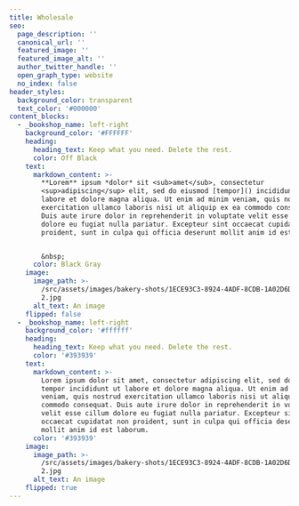 ```yaml
---
title: Wholesale
seo:
  page_description: ''
  canonical_url: ''
  featured_image: ''
  featured_image_alt: ''
  author_twitter_handle: ''
  open_graph_type: website
  no_index: false
header_styles:
  background_color: transparent
  text_color: '#000000'
content_blocks:
  - _bookshop_name: left-right
    background_color: '#FFFFFF'
    heading:
      heading_text: Keep what you need. Delete the rest.
      color: Off Black
    text:
      markdown_content: >-
        **Lorem** ipsum *dolor* sit <sub>amet</sub>, consectetur
        <sup>adipiscing</sup> elit, sed do eiusmod [tempor]() incididunt ut
        labore et dolore magna aliqua. Ut enim ad minim veniam, quis nostrud
        exercitation ullamco laboris nisi ut aliquip ex ea commodo consequat.
        Duis aute irure dolor in reprehenderit in voluptate velit esse cillum
        dolore eu fugiat nulla pariatur. Excepteur sint occaecat cupidatat non
        proident, sunt in culpa qui officia deserunt mollit anim id est laborum.


        &nbsp;
      color: Black Gray
    image:
      image_path: >-
        /src/assets/images/bakery-shots/1ECE93C3-8924-4ADF-8CDB-1A02D6D1CC04
        2.jpg
      alt_text: An image
    flipped: false
  - _bookshop_name: left-right
    background_color: '#ffffff'
    heading:
      heading_text: Keep what you need. Delete the rest.
      color: '#393939'
    text:
      markdown_content: >-
        Lorem ipsum dolor sit amet, consectetur adipiscing elit, sed do eiusmod
        tempor incididunt ut labore et dolore magna aliqua. Ut enim ad minim
        veniam, quis nostrud exercitation ullamco laboris nisi ut aliquip ex ea
        commodo consequat. Duis aute irure dolor in reprehenderit in voluptate
        velit esse cillum dolore eu fugiat nulla pariatur. Excepteur sint
        occaecat cupidatat non proident, sunt in culpa qui officia deserunt
        mollit anim id est laborum.
      color: '#393939'
    image:
      image_path: >-
        /src/assets/images/bakery-shots/1ECE93C3-8924-4ADF-8CDB-1A02D6D1CC04
        2.jpg
      alt_text: An image
    flipped: true
---
```

